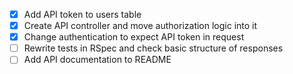 - [X] Add API token to users table
- [X] Create API controller and move authorization logic into it
- [X] Change authentication to expect API token in request
- [ ] Rewrite tests in RSpec and check basic structure of responses
- [ ] Add API documentation to README
